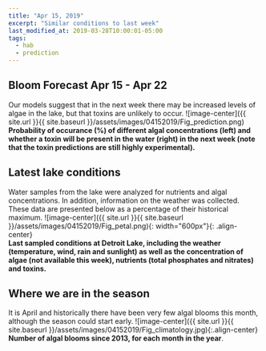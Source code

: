 ```yaml
---
title: "Apr 15, 2019"
excerpt: "Similar conditions to last week"
last_modified_at: 2019-03-28T10:00:01-05:00
tags: 
  - hab
  - prediction
---
```

## Bloom Forecast Apr 15 - Apr 22
Our models suggest that in the next week there may be increased levels of algae in the lake, but that toxins are unlikely to occur.
![image-center]({{ site.url }}{{ site.baseurl }}/assets/images/04152019/Fig_prediction.png)
__Probability of occurance (%) of different algal concentrations (left) and whether a toxin will be  present in the water (right) in the next week (note that the toxin predictions are still highly experimental).__

## Latest lake conditions
Water samples from the lake were analyzed for nutrients and algal concentrations. In addition, information on the weather was collected. These data are presented below as a percentage of their    historical maximum.
![image-center]({{ site.url }}{{ site.baseurl }}/assets/images/04152019/Fig_petal.png){: width="600px"}{: .align-center}
<br clear="all" />
__Last sampled conditions at Detroit Lake, including the weather (temperature, wind, rain and sunlight) as well as the concentration of algae (not available this week), nutrients (total phosphates and nitrates) and toxins.__

## Where we are in the season
It is April and historically there have been very few algal blooms this month, although the season   could start early.
![image-center]({{ site.url }}{{ site.baseurl }}/assets/images/04152019/Fig_climatology.jpg){:.align-center}
__Number of algal blooms since 2013, for each month in the year__.
